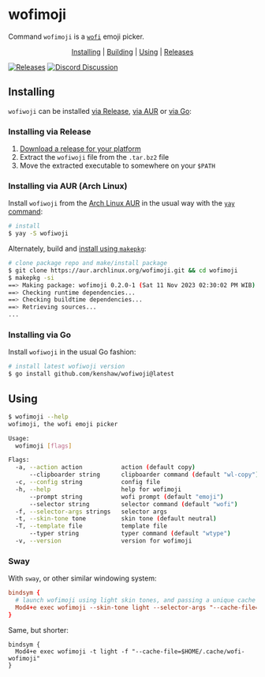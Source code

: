 # wofimoji

Command `wofimoji` is a [`wofi`][wofi] emoji picker.

<p align="center">
  <a href="#installing" title="Installing">Installing</a> |
  <a href="#building" title="Building">Building</a> |
  <a href="#using" title="Using">Using</a> |
  <a href="https://github.com/kenshaw/wofimoji/releases" title="Releases">Releases</a>
</p>

[![Releases][release-status]][Releases]
[![Discord Discussion][discord-status]][discord]

[releases]: https://github.com/kenshaw/wofimoji/releases "Releases"
[release-status]: https://img.shields.io/github/v/release/kenshaw/wofiwoji?display_name=tag&sort=semver "Latest Release"
[discord]: https://discord.gg/WDWAgXwJqN "Discord Discussion"
[discord-status]: https://img.shields.io/discord/829150509658013727.svg?label=Discord&logo=Discord&colorB=7289da&style=flat-square "Discord Discussion"

## Installing

`wofiwoji` can be installed [via Release][], [via AUR][] or [via Go][]:

[via Release]: #installing-via-release
[via AUR]: #installing-via-aur-arch-linux
[via Go]: #installing-via-go

### Installing via Release

1. [Download a release for your platform][releases]
2. Extract the `wofiwoji` file from the `.tar.bz2` file
3. Move the extracted executable to somewhere on your `$PATH`

### Installing via AUR (Arch Linux)

Install `wofiwoji` from the [Arch Linux AUR][aur] in the usual way with the [`yay`
command][yay]:

```sh
# install
$ yay -S wofiwoji
```

Alternately, build and [install using `makepkg`][arch-makepkg]:

```sh
# clone package repo and make/install package
$ git clone https://aur.archlinux.org/wofimoji.git && cd wofimoji
$ makepkg -si
==> Making package: wofimoji 0.2.0-1 (Sat 11 Nov 2023 02:30:02 PM WIB)
==> Checking runtime dependencies...
==> Checking buildtime dependencies...
==> Retrieving sources...
...
```

### Installing via Go

Install `wofiwoji` in the usual Go fashion:

```sh
# install latest wofiwoji version
$ go install github.com/kenshaw/wofiwoji@latest
```

## Using

```sh
$ wofimoji --help
wofimoji, the wofi emoji picker

Usage:
  wofimoji [flags]

Flags:
  -a, --action action           action (default copy)
      --clipboarder string      clipboarder command (default "wl-copy")
  -c, --config string           config file
  -h, --help                    help for wofimoji
      --prompt string           wofi prompt (default "emoji")
      --selector string         selector command (default "wofi")
  -f, --selector-args strings   selector args
  -t, --skin-tone tone          skin tone (default neutral)
  -T, --template file           template file
      --typer string            typer command (default "wtype")
  -v, --version                 version for wofimoji
```

### Sway

With `sway`, or other similar windowing system:

```conf
bindsym {
  # launch wofimoji using light skin tones, and passing a unique cache file to wofi
  Mod4+e exec wofimoji --skin-tone light --selector-args "--cache-file=$HOME/.cache/wofi-wofimoji"
}
```

Same, but shorter:

```
bindsym {
  Mod4+e exec wofimoji -t light -f "--cache-file=$HOME/.cache/wofi-wofimoji"
}
```

[wofi]: https://sr.ht/~scoopta/wofi/
[aur]: https://aur.archlinux.org/packages/wofimoji
[arch-makepkg]: https://wiki.archlinux.org/title/makepkg
[yay]: https://github.com/Jguer/yay
